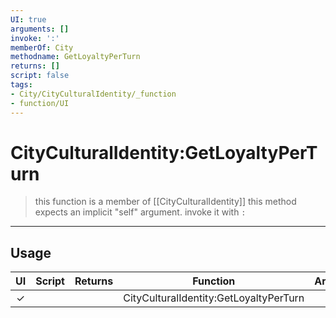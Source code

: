 ```yaml
---
UI: true
arguments: []
invoke: ':'
memberOf: City
methodname: GetLoyaltyPerTurn
returns: []
script: false
tags:
- City/CityCulturalIdentity/_function
- function/UI
---
```

# CityCulturalIdentity:GetLoyaltyPerTurn
> this function is a member of [[CityCulturalIdentity]]
> this method expects an implicit "self" argument. invoke it with `:`
-----
## Usage
|  UI | Script | Returns | Function | Arguments |
|:---:|:------:|-------:|:--------:|:---------|
|✓| ||CityCulturalIdentity:GetLoyaltyPerTurn||
